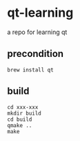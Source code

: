 # qt-learning
a repo for learning qt

## precondition

````
brew install qt
````

## build

````
cd xxx-xxx
mkdir build 
cd build
qmake ..
make
````